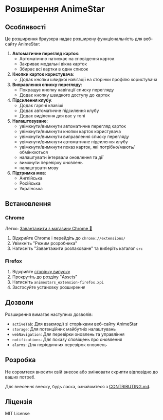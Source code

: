 # Розширення AnimeStar

## Особливості

Це розширення браузера надає розширену функціональність для веб-сайту AnimeStar:

1. **Автоматичне перегляд карток**:
    - Автоматично натискає на сповіщення карток
    - Закриває модальні вікна карток
    - Збирає всі картки в один список
2. **Кнопки карток користувача**: 
    - Додає кнопки швидкої навігації на сторінки профілю користувача
3. **Виправлення списку перегляду**: 
    - Покращує кнопку навігації списку перегляду
    - Додає кнопку швидкого доступу до карток
4. **Підсилення клубу**: 
    - Додає гарячі клавіші
    - Додає автоматичне підсилення клубу
    - Додає виділення для вас у топі
5. **Налаштовуване**: 
    - увімкнути/вимкнути автоматичне перегляд карток
    - увімкнути/вимкнути кнопки карток користувача
    - увімкнути/вимкнути виправлення списку перегляду
    - увімкнути/вимкнути автоматичне підсилення клубу
    - увімкнути/вимкнути показ карток, які потрібно/мають/обмінюються
    - налаштувати інтервали оновлення та дії
    - вимкнути перевірку оновлень
    - налаштувати мову
6. **Підтримка мов**: 
    - Англійська
    - Російська
    - Українська

## Встановлення

### Chrome
Легко: [Завантажити з магазину Chrome 👾](https://chromewebstore.google.com/detail/animestar-extension/ocpbplnohadkjdindnodcmpmjboifjae)
1. Відкрийте Chrome і перейдіть до `chrome://extensions/`
2. Увімкніть "Режим розробника"
3. Натисніть "Завантажити розпаковане" та виберіть каталог `src`

### Firefox
1. Відкрийте [сторінку випуску](https://github.com/Teri-anric/AnimeStarsExtensions/releases/)
2. Прокрутіть до розділу "Assets"
3. Натисніть `animestars_extension-firefox.xpi`
4. Застосуйте установку розширення

## Дозволи

Розширення вимагає наступних дозволів:
- `activeTab`: Для взаємодії зі сторінками веб-сайту AnimeStar
- `storage`: Для потенційних майбутніх налаштувань
- `webNavigation`: Для перевірки оновлень та управління
- `notifications`: Для показу сповіщень про оновлення
- `alarms`: Для періодичних перевірок оновлень

## Розробка

Не соромтеся вносити свій внесок або змінювати скрипти відповідно до ваших потреб.

Для внесення внеску, будь ласка, ознайомтеся з [CONTRIBUTING.md](./CONTRIBUTING.md).

## Ліцензія

MIT License 

